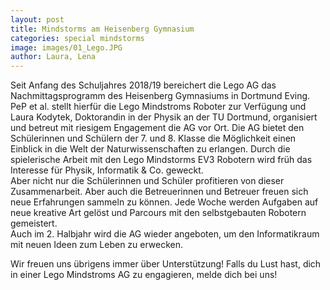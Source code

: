 ```yaml
---
layout: post
title: Mindstorms am Heisenberg Gymnasium
categories: special mindstorms
image: images/01_Lego.JPG
author: Laura, Lena
---
```

Seit Anfang des Schuljahres 2018/19 bereichert die Lego AG das Nachmittagsprogramm des Heisenberg Gymnasiums in Dortmund Eving.
PeP et al. stellt hierfür die Lego Mindstroms Roboter zur Verfügung und Laura Kodytek, Doktorandin in der Physik an der TU Dortmund, organisiert und betreut mit riesigem Engagement die AG vor Ort.
Die AG bietet den Schülerinnen und Schülern der 7. und 8. Klasse die Möglichkeit einen Einblick in die Welt der Naturwissenschaften zu erlangen.
Durch die spielerische Arbeit mit den Lego Mindstorms EV3 Robotern wird früh das Interesse für Physik, Informatik & Co. geweckt.  
Aber nicht nur die Schülerinnen und Schüler profitieren von dieser Zusammenarbeit.
Aber auch die Betreuerinnen und Betreuer freuen sich neue Erfahrungen sammeln zu können.
Jede Woche werden Aufgaben auf neue kreative Art gelöst und Parcours mit den selbstgebauten Robotern gemeistert.   
Auch im 2. Halbjahr wird die AG wieder angeboten, um den Informatikraum mit neuen Ideen zum Leben zu erwecken.


Wir freuen uns übrigens immer über Unterstützung! Falls du Lust hast, dich in einer Lego Mindstroms AG zu engagieren, melde dich bei uns!
